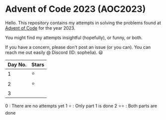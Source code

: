 # Advent of Code 2023 (AOC2023)

Hello. This repository contains my attempts in solving the problems found at [Advent of Code](https://adventofcode.com) for the year 2023.

You might find my attempts insightful (hopefully), or funny, or both.

If you have a concern, please don't post an issue (or you can). You can reach me out easily @ Discord (ID: sophelia). 😃

| **Day No.** | Stars |
|-------------|-------|
| 1           | ⭐     |
| 2           | ⭐     |
| 3           |       |

0 : There are no attempts yet
1 ⭐ : Only part 1 is done
2 ⭐⭐ : Both parts are done
